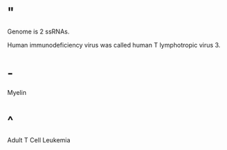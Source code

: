 # "

Genome is 2 ssRNAs.

Human immunodeficiency virus was called human T lymphotropic virus 3.

# -

Myelin

# ^

Adult T Cell Leukemia
